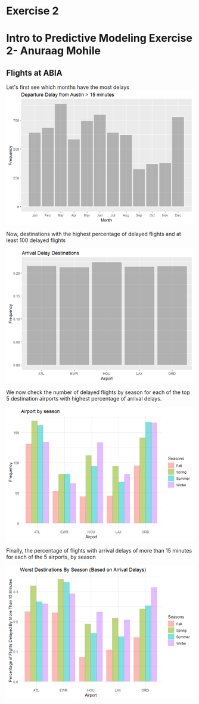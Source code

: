 Exercise 2
================

**Intro to Predictive Modeling Exercise 2- Anuraag Mohile**
===========================================================

Flights at ABIA
---------------

Let's first see which months have the most delays ![](Exercise_2_files/figure-markdown_github/unnamed-chunk-2-1.png)

Now, destinations with the highest percentage of delayed flights and at least 100 delayed flights

![](Exercise_2_files/figure-markdown_github/unnamed-chunk-3-1.png)

We now check the number of delayed flights by season for each of the top 5 destination airports with highest percentage of arrival delays.

![](Exercise_2_files/figure-markdown_github/unnamed-chunk-4-1.png)

Finally, the percentage of flights with arrival delays of more than 15 minutes for each of the 5 airports, by season

![](Exercise_2_files/figure-markdown_github/unnamed-chunk-5-1.png)
